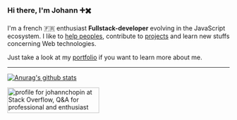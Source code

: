 ### Hi there, I'm Johann ➕✖️

I'm a french 🇫🇷 enthusiast **Fullstack-developer** evolving in the JavaScript ecosystem. I like to [help peoples](https://stackoverflow.com/users/8583669/johannchopin), contribute to [projects](https://cv-johannchopin.web.app/projects) and learn new stuffs concerning Web technologies.

Just take a look at my [portfolio](https://cv.johannchopin.fr/) if you want to learn more about me.

----

[![Anurag's github stats](https://github-readme-stats.vercel.app/api?username=johannchopin&theme=dark)](https://github.com/anuraghazra/github-readme-stats)

<a href="https://stackoverflow.com/users/8583669/johannchopin"><img src="https://stackoverflow.com/users/flair/8583669.png?theme=dark" width="208" height="58" alt="profile for johannchopin at Stack Overflow, Q&amp;A for professional and enthusiast programmers" title="profile for johannchopin at Stack Overflow, Q&amp;A for professional and enthusiast programmers"></a>

